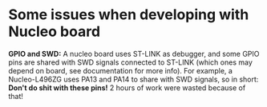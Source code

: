 <h1>Some issues when developing with Nucleo board</h1>

**GPIO and SWD:** A nucleo board uses ST-LINK as debugger, and some GPIO pins are shared with SWD signals connected to ST-LINK (which ones may depend on board, see documentation for more info). For example, a Nucleo-L496ZG uses PA13 and PA14 to share with SWD signals, so in short: **Don't do shit with these pins!** 2 hours of work were wasted because of that!
